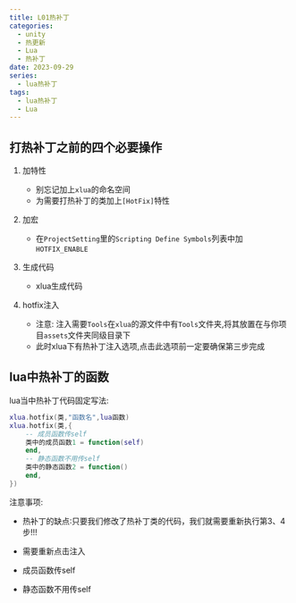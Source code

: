 ```yaml
---
title: L01热补丁
categories:
  - unity
  - 热更新
  - Lua
  - 热补丁
date: 2023-09-29 
series:
  - lua热补丁
tags:
  - lua热补丁
  - Lua
---
```

## 打热补丁之前的四个必要操作

1. 加特性
	- 别忘记加上`xlua`的命名空间
	- 为需要打热补丁的类加上`[HotFix]`特性

2. 加宏 
	- 在`ProjectSetting`里的`Scripting Define Symbols`列表中加`HOTFIX_ENABLE`

3. 生成代码
	- xlua生成代码

4. hotfix注入
	- 注意: 注入需要`Tools`在`xlua`的源文件中有`Tools`文件夹,将其放置在与你项目`assets`文件夹同级目录下
	- 此时xlua下有热补丁注入选项,点击此选项前一定要确保第三步完成
## lua中热补丁的函数

lua当中热补丁代码固定写法:

```lua
xlua.hotfix(类,"函数名",lua函数)
xlua.hotfix(类,{
	-- 成员函数传self
	类中的成员函数1 = function(self) 
	end,
	-- 静态函数不用传self
	类中的静态函数2 = function() 
	end,
})
```

注意事项:

- 热补丁的缺点∶只要我们修改了热补丁类的代码，我们就需要重新执行第3、4步!!!

- 需要重新点击注入

- 成员函数传self

- 静态函数不用传self